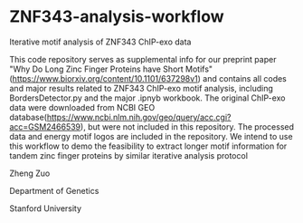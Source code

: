 # ZNF343-analysis-workflow
Iterative motif analysis of ZNF343 ChIP-exo data

This code repository serves as supplemental info for our preprint paper "Why Do Long Zinc Finger Proteins have Short Motifs" (https://www.biorxiv.org/content/10.1101/637298v1) and contains all codes and major results related to ZNF343 ChIP-exo motif analysis, including BordersDetector.py and the major .ipnyb workbook. The original ChIP-exo data were downloaded from NCBI GEO database(https://www.ncbi.nlm.nih.gov/geo/query/acc.cgi?acc=GSM2466539), but were not included in this repository. The processed data and energy motif logos are included in the repository. We intend to use this workflow to demo the feasibility to extract longer motif information for tandem zinc finger proteins by similar iterative analysis protocol

Zheng Zuo

Department of Genetics

Stanford University
